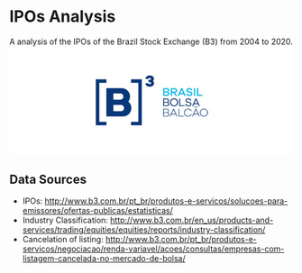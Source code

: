 # IPOs Analysis

A analysis of the IPOs of the Brazil Stock Exchange (B3) from 2004 to 2020.
<img src="https://github.com/paulooctavio/ipos-analysis/blob/master/images/b3.jpeg">

## Data Sources

- IPOs: http://www.b3.com.br/pt_br/produtos-e-servicos/solucoes-para-emissores/ofertas-publicas/estatisticas/
- Industry Classification: http://www.b3.com.br/en_us/products-and-services/trading/equities/equities/reports/industry-classification/
- Cancelation of listing: http://www.b3.com.br/pt_br/produtos-e-servicos/negociacao/renda-variavel/acoes/consultas/empresas-com-listagem-cancelada-no-mercado-de-bolsa/
